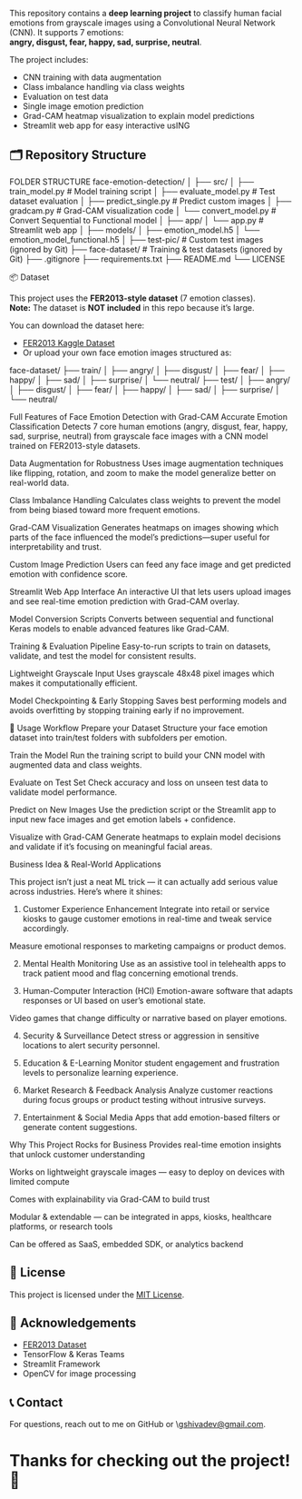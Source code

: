 This repository contains a **deep learning project** to classify human facial emotions from grayscale images using a Convolutional Neural Network (CNN). It supports 7 emotions:  
**angry, disgust, fear, happy, sad, surprise, neutral**.

The project includes:  
- CNN training with data augmentation  
- Class imbalance handling via class weights  
- Evaluation on test data  
- Single image emotion prediction  
- Grad-CAM heatmap visualization to explain model predictions  
- Streamlit web app for easy interactive usING
## 🗂️ Repository Structure
FOLDER STRUCTURE
face-emotion-detection/
│
├── src/
│   ├── train\_model.py           # Model training script
│   ├── evaluate\_model.py        # Test dataset evaluation
│   ├── predict\_single.py        # Predict custom images
│   ├── gradcam.py               # Grad-CAM visualization code
│   └── convert\_model.py         # Convert Sequential to Functional model
│
├── app/
│   └── app.py                  # Streamlit web app
│
├── models/
│   ├── emotion\_model.h5
│   └── emotion\_model\_functional.h5
│
├── test-pic/                   # Custom test images (ignored by Git)
├── face-dataset/               # Training & test datasets (ignored by Git)
├── .gitignore
├── requirements.txt
├── README.md
└── LICENSE

 📦 Dataset

This project uses the **FER2013-style dataset** (7 emotion classes).  
**Note:** The dataset is **NOT included** in this repo because it’s large.

You can download the dataset here:  
- [FER2013 Kaggle Dataset](https://www.kaggle.com/datasets/msambare/fer2013)  
- Or upload your own face emotion images structured as:

face-dataset/
├── train/
│   ├── angry/
│   ├── disgust/
│   ├── fear/
│   ├── happy/
│   ├── sad/
│   ├── surprise/
│   └── neutral/
├── test/
│   ├── angry/
│   ├── disgust/
│   ├── fear/
│   ├── happy/
│   ├── sad/
│   ├── surprise/
│   └── neutral/


Full Features of Face Emotion Detection with Grad-CAM
Accurate Emotion Classification
Detects 7 core human emotions (angry, disgust, fear, happy, sad, surprise, neutral) from grayscale face images with a CNN model trained on FER2013-style datasets.

Data Augmentation for Robustness
Uses image augmentation techniques like flipping, rotation, and zoom to make the model generalize better on real-world data.

Class Imbalance Handling
Calculates class weights to prevent the model from being biased toward more frequent emotions.

Grad-CAM Visualization
Generates heatmaps on images showing which parts of the face influenced the model’s predictions—super useful for interpretability and trust.

Custom Image Prediction
Users can feed any face image and get predicted emotion with confidence score.

Streamlit Web App Interface
An interactive UI that lets users upload images and see real-time emotion prediction with Grad-CAM overlay.

Model Conversion Scripts
Converts between sequential and functional Keras models to enable advanced features like Grad-CAM.

Training & Evaluation Pipeline
Easy-to-run scripts to train on datasets, validate, and test the model for consistent results.

Lightweight Grayscale Input
Uses grayscale 48x48 pixel images which makes it computationally efficient.

Model Checkpointing & Early Stopping
Saves best performing models and avoids overfitting by stopping training early if no improvement.

🚀 Usage Workflow
Prepare your Dataset
Structure your face emotion dataset into train/test folders with subfolders per emotion.

Train the Model
Run the training script to build your CNN model with augmented data and class weights.

Evaluate on Test Set
Check accuracy and loss on unseen test data to validate model performance.

Predict on New Images
Use the prediction script or the Streamlit app to input new face images and get emotion labels + confidence.

Visualize with Grad-CAM
Generate heatmaps to explain model decisions and validate if it’s focusing on meaningful facial areas.

Business Idea & Real-World Applications

This project isn’t just a neat ML trick — it can actually add serious value across industries. Here’s where it shines:

1. Customer Experience Enhancement
Integrate into retail or service kiosks to gauge customer emotions in real-time and tweak service accordingly.

Measure emotional responses to marketing campaigns or product demos.

2. Mental Health Monitoring
Use as an assistive tool in telehealth apps to track patient mood and flag concerning emotional trends.

3. Human-Computer Interaction (HCI)
Emotion-aware software that adapts responses or UI based on user’s emotional state.

Video games that change difficulty or narrative based on player emotions.

4. Security & Surveillance
Detect stress or aggression in sensitive locations to alert security personnel.

5. Education & E-Learning
Monitor student engagement and frustration levels to personalize learning experience.

6. Market Research & Feedback Analysis
Analyze customer reactions during focus groups or product testing without intrusive surveys.

7. Entertainment & Social Media
Apps that add emotion-based filters or generate content suggestions.

 Why This Project Rocks for Business
Provides real-time emotion insights that unlock customer understanding

Works on lightweight grayscale images — easy to deploy on devices with limited compute

Comes with explainability via Grad-CAM to build trust

Modular & extendable — can be integrated in apps, kiosks, healthcare platforms, or research tools

Can be offered as SaaS, embedded SDK, or analytics backend
## 📜 License
This project is licensed under the [MIT License](LICENSE).

## 🙌 Acknowledgements

* [FER2013 Dataset](https://www.kaggle.com/datasets/msambare/fer2013)
* TensorFlow & Keras Teams
* Streamlit Framework
* OpenCV for image processing


## 📞 Contact

For questions, reach out to me on GitHub or \gshivadev@gmail.com.


# Thanks for checking out the project! 🚀

